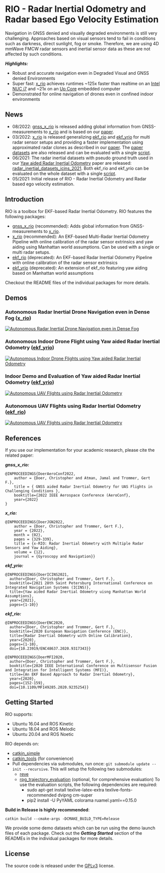 # RIO - Radar Inertial Odometry and Radar based Ego Velocity Estimation
Navigation in GNSS denied and visually degraded environments is still very challenging. 
Approaches based on visual sensors tend to fail in conditions such as darkness, direct sunlight, fog or smoke.
Therefore, we are using 4D mmWave FMCW radar sensors and inertial sensor data as these are not affected by such conditions.

***Highlights:***
- Robust and accurate navigation even in Degraded Visual and GNSS denied Environments
- Super fast: [x_rio](./x_rio) achieves runtimes ~125x faster than realtime on an [Intel NUC i7](https://www.intel.com/content/www/us/en/products/sku/130392/intel-nuc-kit-nuc7i7dnke/specifications.html) and ~21x on an [Up Core](https://up-shop.org/up-core-series.html) embedded computer
- Demonstrated for online navigation of drones even in confined indoor environments

## News
- 08/2022: [gnss_x_rio](./gnss_x_rio) is released adding global information from GNSS-measurements to [x_rio](./x_rio) and is based on our [paper](https://christopherdoer.github.io/publications/2022_02_Aeroconf2022).
- 03/2022: [x_rio](./x_rio) is released generalizing  [ekf_rio](./ekf_rio) and [ekf_yrio](./ekf_yrio) for multi radar sensor setups and providing a faster implementation using approximated radar clones as described in our [paper](https://christopherdoer.github.io/publication/2022_02_JGN2022). 
  The [paper datasets](https://christopherdoer.github.io/datasets/multi_radar_inertial_datasets_JGN2022) are also released and can be evaluated with a single [script](./x_rio/python/evaluate_jgn2022_datasets.py).
- 06/2021: The radar inertial datasets with pseudo ground truth used in our [Yaw aided Radar Inertial Odometry](https://christopherdoer.github.io/publication/2021_05_ICINS2021) paper are released: [radar_inertial_datasets_icins_2021](https://christopherdoer.github.io/datasets/icins_2021_radar_inertial_odometry). 
  Both ekf_rio and ekf_yrio can be evaluated on the whole dataset with a single [script](ekf_yrio/python/icins_2021_evaluation.py).
- 05/2021: Initial release of RIO - Radar Inertial Odometry and Radar based ego velocity estimation.

## Introduction
RIO is a toolbox for EKF-based Radar Inertial Odometry.
RIO features the following packages:
- [gnss_x_rio](./gnss_x_rio) (recommended): Adds global information from GNSS-measurements to [x_rio](./x_rio).
- [x_rio](./x_rio) (recommended): An EKF-based Multi-Radar Inertial Odometry Pipeline with online calibration of the radar sensor extrinsics and yaw aiding using Manhattan world assumptions. Can be used with a single or multi radar setups. 
- [ekf_rio](./ekf_rio) (deprecated): An EKF-based Radar Inertial Odometry Pipeline with online calibration of the radar sensor extrinsics
- [ekf_yrio](./ekf_yrio) (deprecated): An extension of ekf_rio featuring yaw aiding based on Manhattan world assumptions 

Checkout the README files of the individual packages for more details.

## Demos

### Autonomous Radar Inertial Drone Navigation even in Dense Fog ([x_rio](./x_rio))   
[![Autonomous Radar Inertial Drone Navigation even in Dense Fog](http://img.youtube.com/vi/FjsV1TouY-A/0.jpg)](https://www.youtube.com/watch?v=FjsV1TouY-A "Autonomous Radar Inertial Drone Navigation even in Dense Fog")

### Autonomous Indoor Drone Flight using Yaw aided Radar Inertial Odometry ([ekf_yrio](./ekf_yrio))   
[![Autonomous Indoor Drone Flights using Yaw aided Radar Inertial Odometry](http://img.youtube.com/vi/KhWPqMC6gSE/0.jpg)](http://www.youtube.com/watch?v=KhWPqMC6gSE "Autonomous Indoor Drone Flights using Yaw aided Radar Inertial Odometry")

### Indoor Demo and Evaluation of Yaw aided Radar Inertial Odometry ([ekf_yrio](./ekf_yrio))   
[![Autonomous UAV Flights using Radar Inertial Odometry](http://img.youtube.com/vi/EIcBMo1sM_g/0.jpg)](http://www.youtube.com/watch?v=EIcBMo1sM_g "Autonomous UAV Flights using Radar Inertial Odometry")

### Autonomous UAV Flights using Radar Inertial Odometry ([ekf_rio](./ekf_rio))
[![Autonomous UAV Flights using Radar Inertial Odometry](http://img.youtube.com/vi/8DofG1iXHAE/0.jpg)](http://www.youtube.com/watch?v=8DofG1iXHAE "Autonomous UAV Flights using Radar Inertial Odometry")


## References

If you use our implementation for your academic research, please cite the related paper:

***gnss_x_rio:***
~~~[bibtex]
@INPROCEEDINGS{DoerAeroConf2022,
    author = {Doer, Christopher and Atman, Jamal and Trommer, Gert F.},
    title = { GNSS aided Radar Inertial Odometry for UAS Flights in Challenging Conditions },
    booktitle={2022 IEEE Aerospace Conference (AeroConf}, 
    year={2022}
}
~~~

***x_rio:***
~~~[bibtex]
@INPROCEEDINGS{DoerJGN2022,
    author = {Doer, Christopher and Trommer, Gert F.},
    year = {2022},
    month = {02},
    pages = {329-339},
    title = {x-RIO: Radar Inertial Odometry with Multiple Radar Sensors and Yaw Aiding},
    volume = {12},
    journal = {Gyroscopy and Navigation}}
~~~

***ekf_yrio:***
~~~[bibtex]
@INPROCEEDINGS{DoerICINS2021,
  author={Doer, Christopher and Trommer, Gert F.},
  booktitle={2021 28th Saint Petersburg International Conference on Integrated Navigation Systems (ICINS)}, 
  title={Yaw aided Radar Inertial Odometry uisng Manhattan World Assumptions}, 
  year={2021},
  pages={1-10}}
~~~

***ekf_rio:***
~~~[bibtex]
@INPROCEEDINGS{DoerENC2020,
  author={Doer, Christopher and Trommer, Gert F.},
  booktitle={2020 European Navigation Conference (ENC)}, 
  title={Radar Inertial Odometry with Online Calibration}, 
  year={2020},
  pages={1-10},
  doi={10.23919/ENC48637.2020.9317343}}
~~~
~~~[bibtex]
@INPROCEEDINGS{DoerMFI2020,
  author={Doer, Christopher and Trommer, Gert F.},
  booktitle={2020 IEEE International Conference on Multisensor Fusion and Integration for Intelligent Systems (MFI)}, 
  title={An EKF Based Approach to Radar Inertial Odometry}, 
  year={2020},
  pages={152-159},
  doi={10.1109/MFI49285.2020.9235254}}
~~~


## Getting Started
RIO supports:
- Ubuntu 16.04 and ROS Kinetic
- Ubuntu 18.04 and ROS Melodic
- Ubuntu 20.04 and ROS Noetic

RIO depends on:
- [catkin_simple](https://github.com/catkin/catkin_simple.git)
- [catkin_tools](https://catkin-tools.readthedocs.io/en/latest/) (for convenience)
- Pull dependencies via submodules, run once: ` git submodule update --init --recursive `. This will setup the following two submodules: 
  - [reve](https://github.com/christopherdoer/reve)
  - [rpg_trajectory_evaluation](https://github.com/christopherdoer/rpg_trajectory_evaluation) (optional, for comprehensive evaluation)
    To use the evaluation scripts, the following dependencies are required:
    - sudo apt-get install texlive-latex-extra texlive-fonts-recommended dvipng cm-super
    - pip2 install -U PyYAML colorama ruamel.yaml==0.15.0

**Build in Release is highly recommended**:
~~~[shell]
catkin build --cmake-args -DCMAKE_BUILD_TYPE=Release
~~~

We provide some demo datasets which can be run using the demo launch files of each package. 
Check out the ***Getting Started*** section of the READMEs in the individual packages for more details. 


## License
The source code is released under the [GPLv3](http://www.gnu.org/licenses/) license.
